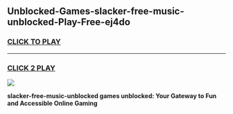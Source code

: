 
## Unblocked-Games-slacker-free-music-unblocked-Play-Free-ej4do
<h3>
<a href="https://premium76.site?title=slacker-free-music-unblocked&ref=18A1">CLICK TO PLAY</a></h3>
<hr>

<h3>
<a href="https://premium76.site?title=slacker-free-music-unblocked&ref=18A1">CLICK 2 PLAY</a>
  
</h3>

<a href="https://premium76.site?title=slacker-free-music-unblocked&ref=18A1"><img src="https://clearcache.store/games.png"></a>


**slacker-free-music-unblocked games unblocked: Your Gateway to Fun and Accessible Online Gaming**
